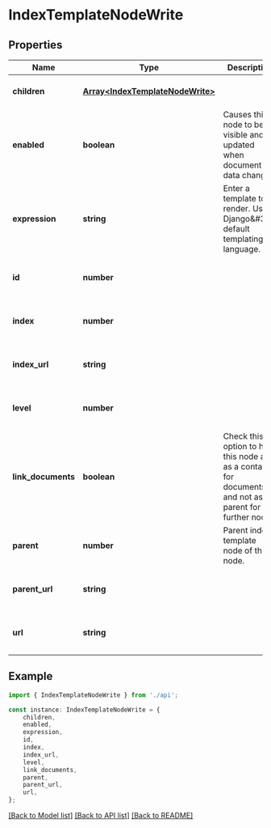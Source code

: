 # IndexTemplateNodeWrite


## Properties

Name | Type | Description | Notes
------------ | ------------- | ------------- | -------------
**children** | [**Array&lt;IndexTemplateNodeWrite&gt;**](IndexTemplateNodeWrite.md) |  | [optional] [default to undefined]
**enabled** | **boolean** | Causes this node to be visible and updated when document data changes. | [optional] [default to undefined]
**expression** | **string** | Enter a template to render. Use Django\&#39;s default templating language. | [default to undefined]
**id** | **number** |  | [optional] [readonly] [default to undefined]
**index** | **number** |  | [optional] [readonly] [default to undefined]
**index_url** | **string** |  | [optional] [readonly] [default to undefined]
**level** | **number** |  | [optional] [readonly] [default to undefined]
**link_documents** | **boolean** | Check this option to have this node act as a container for documents and not as a parent for further nodes. | [optional] [default to undefined]
**parent** | **number** | Parent index template node of this node. | [default to undefined]
**parent_url** | **string** |  | [optional] [readonly] [default to undefined]
**url** | **string** |  | [optional] [readonly] [default to undefined]

## Example

```typescript
import { IndexTemplateNodeWrite } from './api';

const instance: IndexTemplateNodeWrite = {
    children,
    enabled,
    expression,
    id,
    index,
    index_url,
    level,
    link_documents,
    parent,
    parent_url,
    url,
};
```

[[Back to Model list]](../README.md#documentation-for-models) [[Back to API list]](../README.md#documentation-for-api-endpoints) [[Back to README]](../README.md)

